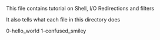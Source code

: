 This file contains tutorial on Shell, I/O Redirections and filters

It also tells what each file in this directory does

0-hello_world
1-confused_smiley
